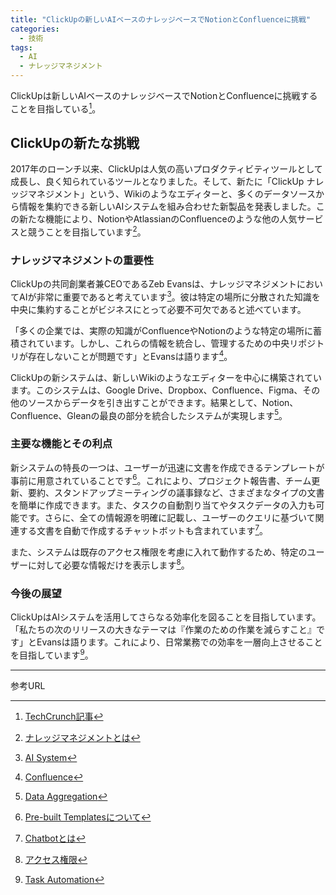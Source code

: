 ```yaml
---
title: "ClickUpの新しいAIベースのナレッジベースでNotionとConfluenceに挑戦"
categories:
  - 技術
tags:
  - AI
  - ナレッジマネジメント
---
```

ClickUpは新しいAIベースのナレッジベースでNotionとConfluenceに挑戦することを目指している[^1]。

## ClickUpの新たな挑戦

2017年のローンチ以来、ClickUpは人気の高いプロダクティビティツールとして成長し、良く知られているツールとなりました。そして、新たに「ClickUp ナレッジマネジメント」という、Wikiのようなエディターと、多くのデータソースから情報を集約できる新しいAIシステムを組み合わせた新製品を発表しました。この新たな機能により、NotionやAtlassianのConfluenceのような他の人気サービスと競うことを目指しています[^2]。

### ナレッジマネジメントの重要性

ClickUpの共同創業者兼CEOであるZeb Evansは、ナレッジマネジメントにおいてAIが非常に重要であると考えています[^3]。彼は特定の場所に分散された知識を中央に集約することがビジネスにとって必要不可欠であると述べています。

「多くの企業では、実際の知識がConfluenceやNotionのような特定の場所に蓄積されています。しかし、これらの情報を統合し、管理するための中央リポジトリが存在しないことが問題です」とEvansは語ります[^4]。

ClickUpの新システムは、新しいWikiのようなエディターを中心に構築されています。このシステムは、Google Drive、Dropbox、Confluence、Figma、その他のソースからデータを引き出すことができます。結果として、Notion、Confluence、Gleanの最良の部分を統合したシステムが実現します[^5]。

### 主要な機能とその利点

新システムの特長の一つは、ユーザーが迅速に文書を作成できるテンプレートが事前に用意されていることです[^6]。これにより、プロジェクト報告書、チーム更新、要約、スタンドアップミーティングの議事録など、さまざまなタイプの文書を簡単に作成できます。また、タスクの自動割り当てやタスクデータの入力も可能です。さらに、全ての情報源を明確に記載し、ユーザーのクエリに基づいて関連する文書を自動で作成するチャットボットも含まれています[^7]。

また、システムは既存のアクセス権限を考慮に入れて動作するため、特定のユーザーに対して必要な情報だけを表示します[^8]。

### 今後の展望

ClickUpはAIシステムを活用してさらなる効率化を図ることを目指しています。「私たちの次のリリースの大きなテーマは『作業のための作業を減らすこと』です」とEvansは語ります。これにより、日常業務での効率を一層向上させることを目指しています[^9]。

---
参考URL
[^1]: [TechCrunch記事](https://techcrunch.com/2024/06/05/clickup-wants-to-take-on-notion-and-confluence-with-its-new-ai-based-knowledge-base/)
[^2]: [ナレッジマネジメントとは](https://www.nri.com/jp/knowledge/glossary/lst/na/knowledge#:~:text=%E3%83%8A%E3%83%AC%E3%83%83%E3%82%B8%E3%83%BB%E3%83%9E%E3%83%8D%E3%82%B8%E3%83%A1%E3%83%B3%E3%83%88%E3%81%A8%E3%81%AF,%E7%AB%AF%E3%82%92%E7%99%BA%E3%81%97%E3%81%A6%E3%81%84%E3%81%BE%E3%81%99%E3%80%82)
[^3]: [AI System](https://ais-it.com/)
[^4]: [Confluence](https://www.atlassian.com/ja/software/confluence)
[^5]: [Data Aggregation](https://www.moderntimes.tv/articles/20230119-01word/#:~:text=%E3%83%87%E3%83%BC%E3%82%BF%E3%82%A2%E3%82%B0%E3%83%AA%E3%82%B2%E3%83%BC%E3%82%B7%E3%83%A7%E3%83%B3%EF%BC%88Data%20Aggregation%EF%BC%89%E3%81%A8%E3%81%AF%E3%80%81%E3%83%AC%E3%83%9D%E3%83%BC%E3%83%88%E3%82%84%E5%88%86%E6%9E%90,%E6%84%8F%E5%91%B3%E3%81%99%E3%82%8B%E8%8B%B1%E5%8D%98%E8%AA%9E%E3%81%A7%E3%81%99%E3%80%82)
[^6]: [Pre-built Templatesについて](https://dribbble.com/tags/prebuilt-website-template)
[^7]: [Chatbotとは](https://promo.digital.ricoh.com/chatbot/column/detail193/#:~:text=%E3%83%81%E3%83%A3%E3%83%83%E3%83%88%E3%83%9C%E3%83%83%E3%83%88%EF%BC%88chatbot%EF%BC%89%E3%81%A8%E3%81%AF%E3%80%81%E3%80%8C%E3%83%81%E3%83%A3%E3%83%83%E3%83%88%EF%BC%88chat,%E3%81%8F%E3%82%8C%E3%82%8B%E3%83%97%E3%83%AD%E3%82%B0%E3%83%A9%E3%83%A0%E3%81%AE%E3%81%93%E3%81%A8%E3%81%A7%E3%81%99%E3%80%82)
[^8]: [アクセス権限](https://ejje.weblio.jp/content/access+permissions)
[^9]: [Task Automation](https://www.integrify.com/task-automation/)
